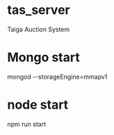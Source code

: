 # tas_server
Taiga Auction System

# Mongo start
mongod --storageEngine=mmapv1

# node start
npm run start
